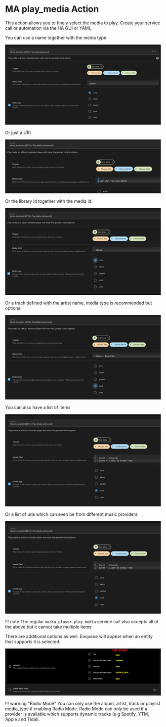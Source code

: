 # MA play_media Action

This action allows you to finely select the media to play. Create your service call or automation via the HA GUI or YAML

You can use a name together with the media type

![image](../assets/screenshots/service-call/play1.png)

Or just a URI

![image](../assets/screenshots/service-call/play2.png)

Or the library id together with the media id

![image](../assets/screenshots/service-call/play3.png)

Or a track defined with the artist name, media type is recommended but optional

![image](../assets/screenshots/service-call/play4.png)

You can also have a list of items

![image](../assets/screenshots/service-call/play5.png)

Or a list of uris which can even be from different music providers

![image](../assets/screenshots/service-call/play6.png)

!!! note
    The regular `media_player.play_media` service call also accepts all of the above but it cannot take multiple items

There are additional options as well. Enqueue will appear when an entity that supports it is selected.

![image](../assets/screenshots/service-call/play7.png)

!!! warning "Radio Mode"
    You can only use the album, artist, track or playlist media_type if enabling Radio Mode. Radio Mode can only be used if a provider is available which supports dynamic tracks (e.g Spotify, YTM, Apple and Tidal).
